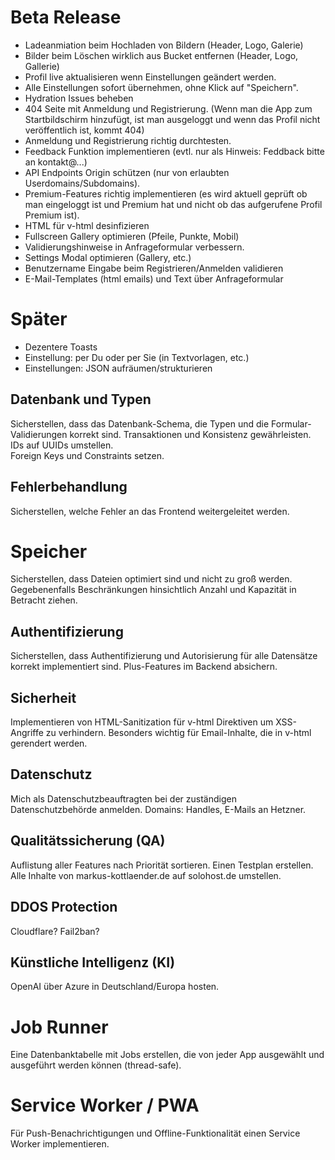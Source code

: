 # Beta Release

- Ladeanmiation beim Hochladen von Bildern (Header, Logo, Galerie)
- Bilder beim Löschen wirklich aus Bucket entfernen (Header, Logo, Gallerie)
- Profil live aktualisieren wenn Einstellungen geändert werden.
- Alle Einstellungen sofort übernehmen, ohne Klick auf "Speichern".
- Hydration Issues beheben
- 404 Seite mit Anmeldung und Registrierung. (Wenn man die App zum Startbildschirm hinzufügt, ist man ausgeloggt und wenn das Profil nicht veröffentlich ist, kommt 404)
- Anmeldung und Registrierung richtig durchtesten.
- Feedback Funktion implementieren (evtl. nur als Hinweis: Feddback bitte an kontakt@...)
- API Endpoints Origin schützen (nur von erlaubten Userdomains/Subdomains).
- Premium-Features richtig implementieren (es wird aktuell geprüft ob man eingeloggt ist und Premium hat und nicht ob das aufgerufene Profil Premium ist).
- HTML für v-html desinfizieren
- Fullscreen Gallery optimieren (Pfeile, Punkte, Mobil)
- Validierungshinweise in Anfrageformular verbessern.
- Settings Modal optimieren (Gallery, etc.)
- Benutzername Eingabe beim Registrieren/Anmelden validieren
- E-Mail-Templates (html emails) und Text über Anfrageformular

# Später

- Dezentere Toasts
- Einstellung: per Du oder per Sie (in Textvorlagen, etc.)
- Einstellungen: JSON aufräumen/strukturieren

## Datenbank und Typen

Sicherstellen, dass das Datenbank-Schema, die Typen und die Formular-Validierungen korrekt sind.
Transaktionen und Konsistenz gewährleisten.
IDs auf UUIDs umstellen.  
Foreign Keys und Constraints setzen.

## Fehlerbehandlung

Sicherstellen, welche Fehler an das Frontend weitergeleitet werden.

# Speicher

Sicherstellen, dass Dateien optimiert sind und nicht zu groß werden.  
Gegebenenfalls Beschränkungen hinsichtlich Anzahl und Kapazität in Betracht ziehen.

## Authentifizierung

Sicherstellen, dass Authentifizierung und Autorisierung für alle Datensätze korrekt implementiert sind.
Plus-Features im Backend absichern.

## Sicherheit

Implementieren von HTML-Sanitization für v-html Direktiven um XSS-Angriffe zu verhindern.
Besonders wichtig für Email-Inhalte, die in v-html gerendert werden.

## Datenschutz

Mich als Datenschutzbeauftragten bei der zuständigen Datenschutzbehörde anmelden.
Domains: Handles, E-Mails an Hetzner.

## Qualitätssicherung (QA)

Auflistung aller Features nach Priorität sortieren.
Einen Testplan erstellen. 
Alle Inhalte von markus-kottlaender.de auf solohost.de umstellen.

## DDOS Protection

Cloudflare? Fail2ban?

## Künstliche Intelligenz (KI)

OpenAI über Azure in Deutschland/Europa hosten.

# Job Runner

Eine Datenbanktabelle mit Jobs erstellen, die von jeder App ausgewählt und ausgeführt werden können (thread-safe).

# Service Worker / PWA

Für Push-Benachrichtigungen und Offline-Funktionalität einen Service Worker implementieren.